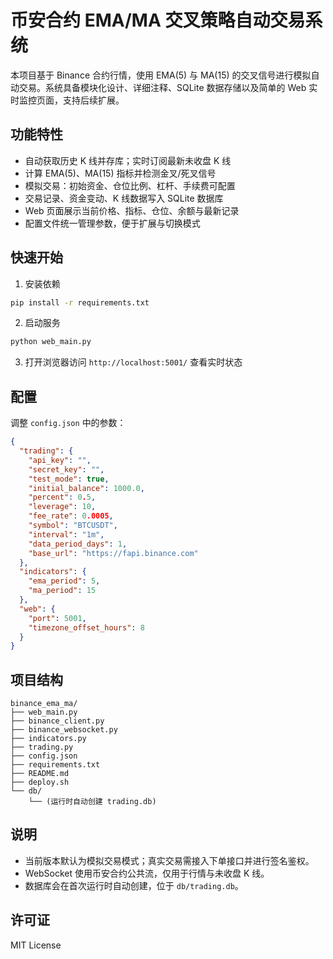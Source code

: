 # 币安合约 EMA/MA 交叉策略自动交易系统

本项目基于 Binance 合约行情，使用 EMA(5) 与 MA(15) 的交叉信号进行模拟自动交易。系统具备模块化设计、详细注释、SQLite 数据存储以及简单的 Web 实时监控页面，支持后续扩展。

## 功能特性

- 自动获取历史 K 线并存库；实时订阅最新未收盘 K 线
- 计算 EMA(5)、MA(15) 指标并检测金叉/死叉信号
- 模拟交易：初始资金、仓位比例、杠杆、手续费可配置
- 交易记录、资金变动、K 线数据写入 SQLite 数据库
- Web 页面展示当前价格、指标、仓位、余额与最新记录
- 配置文件统一管理参数，便于扩展与切换模式

## 快速开始

1. 安装依赖

```bash
pip install -r requirements.txt
```

2. 启动服务

```bash
python web_main.py
```

3. 打开浏览器访问 `http://localhost:5001/` 查看实时状态

## 配置

调整 `config.json` 中的参数：

```json
{
  "trading": {
    "api_key": "",
    "secret_key": "",
    "test_mode": true,
    "initial_balance": 1000.0,
    "percent": 0.5,
    "leverage": 10,
    "fee_rate": 0.0005,
    "symbol": "BTCUSDT",
    "interval": "1m",
    "data_period_days": 1,
    "base_url": "https://fapi.binance.com"
  },
  "indicators": {
    "ema_period": 5,
    "ma_period": 15
  },
  "web": {
    "port": 5001,
    "timezone_offset_hours": 8
  }
}
```

## 项目结构

```
binance_ema_ma/
├── web_main.py
├── binance_client.py
├── binance_websocket.py
├── indicators.py
├── trading.py
├── config.json
├── requirements.txt
├── README.md
├── deploy.sh
└── db/
    └── (运行时自动创建 trading.db)
```

## 说明

- 当前版本默认为模拟交易模式；真实交易需接入下单接口并进行签名鉴权。
- WebSocket 使用币安合约公共流，仅用于行情与未收盘 K 线。
- 数据库会在首次运行时自动创建，位于 `db/trading.db`。

## 许可证

MIT License